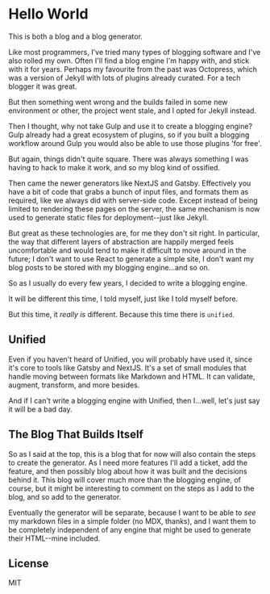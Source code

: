 # Hello World

This is both a blog and a blog generator.

Like most programmers, I've tried many types of blogging software and I've also rolled my own. Often I'll find a blog engine I'm happy with, and stick with it for years. Perhaps my favourite from the past was Octopress, which was a version of Jekyll with lots of plugins already curated. For a tech blogger it was great.

But then something went wrong and the builds failed in some new environment or other, the project went stale, and I opted for Jekyll instead.

Then I thought, why not take Gulp and use it to create a blogging engine? Gulp already had a great ecosystem of plugins, so if you built a blogging workflow around Gulp you would also be able to use those plugins 'for free'.

But again, things didn't quite square. There was always something I was having to hack to make it work, and so my blog kind of ossified.

Then came the newer generators like NextJS and Gatsby. Effectively you have a bit of code that grabs a bunch of input files, and formats them as required, like we always did with server-side code. Except instead of being limited to rendering these pages on the server, the same mechanism is now used to generate static files for deployment--just like Jekyll.

But great as these technologies are, for me they don't sit right. In particular, the way that different layers of abstraction are happily merged feels uncomfortable and would tend to make it difficult to move around in the future; I don't want to use React to generate a simple site, I don't want my blog posts to be stored with my blogging engine...and so on.

So as I usually do every few years, I decided to write a blogging engine.

It will be different this time, I told myself, just like I told myself before.

But this time, it _really is_ different. Because this time there is `unified`.

## Unified

Even if you haven't heard of Unified, you will probably have used it, since it's core to tools like Gatsby and NextJS. It's a set of small modules that handle moving between formats like Markdown and HTML. It can validate, augment, transform, and more besides.

And if I can't write a blogging engine with Unified, then I...well, let's just say it will be a bad day.

## The Blog That Builds Itself

So as I said at the top, this is a blog that for now will also contain the steps to create the generator. As I need more features I'll add a ticket, add the feature, and then possibly blog about how it was built and the decisions behind it. This blog will cover much more than the blogging engine, of course, but it might be interesting to comment on the steps as I add to the blog, and so add to the generator.

Eventually the generator will be separate, because I want to be able to _see_ my markdown files in a simple folder (no MDX, thanks), and I want them to be completely independent of any engine that might be used to generate their HTML--mine included.

## License

MIT

